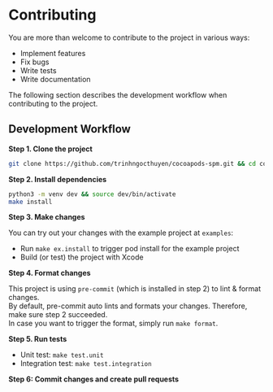 # Contributing

You are more than welcome to contribute to the project in various ways:
- Implement features
- Fix bugs
- Write tests
- Write documentation

The following section describes the development workflow when contributing to the project.

## Development Workflow

**Step 1. Clone the project**

```sh
git clone https://github.com/trinhngocthuyen/cocoapods-spm.git && cd cocoapods-spm/
```

**Step 2. Install dependencies**

```sh
python3 -m venv dev && source dev/bin/activate
make install
```

**Step 3. Make changes**

You can try out your changes with the example project at `examples`:
- Run `make ex.install` to trigger pod install for the example project
- Build (or test) the project with Xcode

**Step 4. Format changes**

This project is using `pre-commit` (which is installed in step 2) to lint & format changes.\
By default, pre-commit auto lints and formats your changes. Therefore, make sure step 2 succeeded.\
In case you want to trigger the format, simply run `make format`.

**Step 5. Run tests**

- Unit test: `make test.unit`
- Integration test: `make test.integration`

**Step 6: Commit changes and create pull requests**
